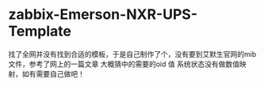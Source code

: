 # zabbix-Emerson-NXR-UPS-Template
找了全网并没有找到合适的模板，于是自己制作了个，没有要到艾默生官网的mib 文件，参考了网上的一篇文章 大概猜中的需要的oid 值 
系统状态没有做数值映射，如有需要自己做吧！
